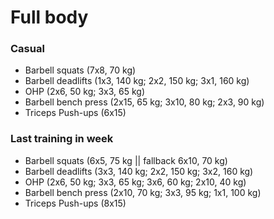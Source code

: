 # Full body
### Casual
* Barbell squats (7x8, 70 kg)
* Barbell deadlifts (1x3, 140 kg; 2x2, 150 kg; 3x1, 160 kg)
* OHP (2x6, 50 kg; 3x3, 65 kg)
* Barbell bench press (2x15, 65 kg; 3x10, 80 kg; 2x3, 90 kg)
* Triceps Push-ups (6x15)

### Last training in week
* Barbell squats (6x5, 75 kg || fallback 6x10, 70 kg)
* Barbell deadlifts (3x3, 140 kg; 2x2, 150 kg; 3x2, 160 kg)
* OHP (2x6, 50 kg; 3x3, 65 kg; 3x6, 60 kg; 2x10, 40 kg)
* Barbell bench press (2x10, 70 kg; 3x3, 95 kg; 1x1, 100 kg)
* Triceps Push-ups (8x15)

